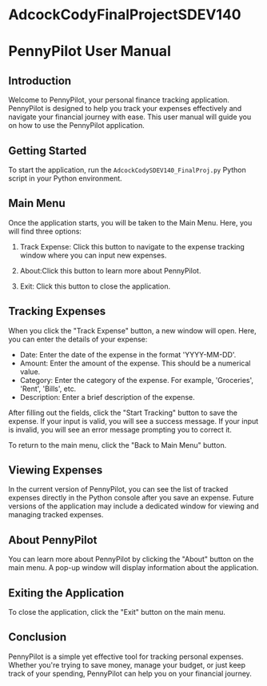 # AdcockCodyFinalProjectSDEV140

# PennyPilot User Manual

## Introduction

Welcome to PennyPilot, your personal finance tracking application. PennyPilot is designed to help you track your expenses effectively and navigate your financial journey with ease. This user manual will guide you on how to use the PennyPilot application.

## Getting Started

To start the application, run the `AdcockCodySDEV140_FinalProj.py` Python script in your Python environment.

## Main Menu

Once the application starts, you will be taken to the Main Menu. Here, you will find three options:

1. Track Expense: Click this button to navigate to the expense tracking window where you can input new expenses.

2. About:Click this button to learn more about PennyPilot.

3. Exit: Click this button to close the application.

## Tracking Expenses

When you click the "Track Expense" button, a new window will open. Here, you can enter the details of your expense:

- Date: Enter the date of the expense in the format 'YYYY-MM-DD'.
- Amount: Enter the amount of the expense. This should be a numerical value.
- Category: Enter the category of the expense. For example, 'Groceries', 'Rent', 'Bills', etc.
- Description: Enter a brief description of the expense.

After filling out the fields, click the "Start Tracking" button to save the expense. If your input is valid, you will see a success message. If your input is invalid, you will see an error message prompting you to correct it.

To return to the main menu, click the "Back to Main Menu" button.

## Viewing Expenses

In the current version of PennyPilot, you can see the list of tracked expenses directly in the Python console after you save an expense. Future versions of the application may include a dedicated window for viewing and managing tracked expenses.

## About PennyPilot

You can learn more about PennyPilot by clicking the "About" button on the main menu. A pop-up window will display information about the application.

## Exiting the Application

To close the application, click the "Exit" button on the main menu.


## Conclusion

PennyPilot is a simple yet effective tool for tracking personal expenses. Whether you're trying to save money, manage your budget, or just keep track of your spending, PennyPilot can help you on your financial journey.
